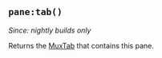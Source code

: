 ## `pane:tab()`

*Since: nightly builds only*

Returns the [MuxTab](../MuxTab/index.md) that contains this pane.

